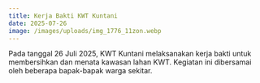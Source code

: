 ```yaml
---
title: Kerja Bakti KWT Kuntani
date: 2025-07-26
image: /images/uploads/img_1776_11zon.webp
---
```

Pada tanggal 26 Juli 2025, KWT Kuntani melaksanakan kerja bakti untuk membersihkan dan menata kawasan lahan KWT. Kegiatan ini dibersamai oleh beberapa bapak-bapak warga sekitar.
